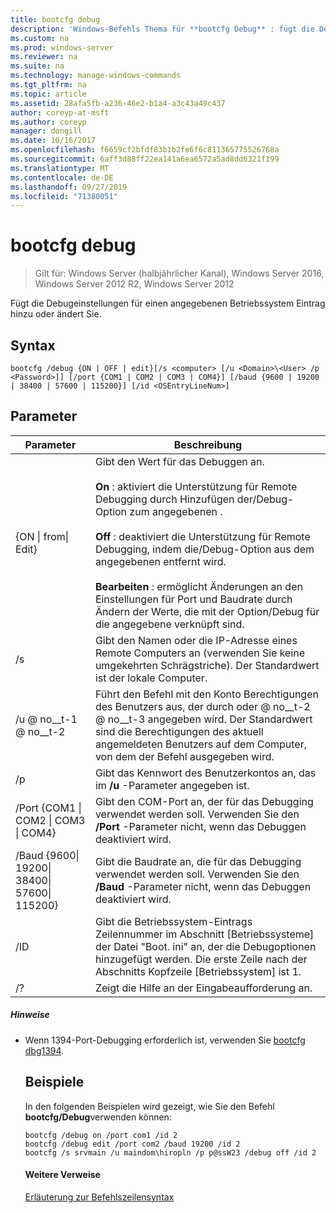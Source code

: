 ```yaml
---
title: bootcfg debug
description: 'Windows-Befehls Thema für **bootcfg Debug** : fügt die Debugeinstellungen für einen angegebenen Betriebssystem Eintrag hinzu oder ändert Sie.'
ms.custom: na
ms.prod: windows-server
ms.reviewer: na
ms.suite: na
ms.technology: manage-windows-commands
ms.tgt_pltfrm: na
ms.topic: article
ms.assetid: 28afa5fb-a236-46e2-b1a4-a3c43a49c437
author: coreyp-at-msft
ms.author: coreyp
manager: dongill
ms.date: 10/16/2017
ms.openlocfilehash: f6659cf2bfdf83b1b2fe6f6c811365775526768a
ms.sourcegitcommit: 6aff3d88ff22ea141a6ea6572a5ad8dd6321f199
ms.translationtype: MT
ms.contentlocale: de-DE
ms.lasthandoff: 09/27/2019
ms.locfileid: "71380051"
---
```

# <a name="bootcfg-debug"></a>bootcfg debug

>Gilt für: Windows Server (halbjährlicher Kanal), Windows Server 2016, Windows Server 2012 R2, Windows Server 2012

Fügt die Debugeinstellungen für einen angegebenen Betriebssystem Eintrag hinzu oder ändert Sie.

## <a name="syntax"></a>Syntax
```
bootcfg /debug {ON | OFF | edit}[/s <computer> [/u <Domain>\<User> /p <Password>]] [/port {COM1 | COM2 | COM3 | COM4}] [/baud {9600 | 19200 | 38400 | 57600 | 115200}] [/id <OSEntryLineNum>]
```
## <a name="parameters"></a>Parameter

|                           Parameter                           |                                                                                                                                                                                                                    Beschreibung                                                                                                                                                                                                                    |
|---------------------------------------------------------------|---------------------------------------------------------------------------------------------------------------------------------------------------------------------------------------------------------------------------------------------------------------------------------------------------------------------------------------------------------------------------------------------------------------------------------------------------|
|                  {ON &#124; from&#124; Edit}                   | Gibt den Wert für das Debuggen an.<br /><br />**On** : aktiviert die Unterstützung für Remote Debugging durch Hinzufügen der/Debug-Option zum angegebenen <OSEntryLineNum>.<br /><br />**Off** : deaktiviert die Unterstützung für Remote Debugging, indem die/Debug-Option aus dem angegebenen <OSEntryLineNum> entfernt wird.<br /><br />**Bearbeiten** : ermöglicht Änderungen an den Einstellungen für Port und Baudrate durch Ändern der Werte, die mit der Option/Debug für die angegebene <OSEntryLineNum> verknüpft sind. |
|                         /s <computer>                         |                                                                                                                                                                Gibt den Namen oder die IP-Adresse eines Remote Computers an (verwenden Sie keine umgekehrten Schrägstriche). Der Standardwert ist der lokale Computer.                                                                                                                                                                 |
|                      /u <Domain> @ no__t-1 @ no__t-2                      |                                                                                                                       Führt den Befehl mit den Konto Berechtigungen des Benutzers aus, der durch <User> oder <Domain> @ no__t-2 @ no__t-3 angegeben wird. Der Standardwert sind die Berechtigungen des aktuell angemeldeten Benutzers auf dem Computer, von dem der Befehl ausgegeben wird.                                                                                                                        |
|                         /p <Password>                         |                                                                                                                                                                               Gibt das Kennwort des Benutzerkontos an, das im **/u** -Parameter angegeben ist.                                                                                                                                                                               |
|       /Port {COM1 &#124; COM2 &#124; COM3 &#124; COM4}        |                                                                                                                                                                Gibt den COM-Port an, der für das Debugging verwendet werden soll. Verwenden Sie den **/Port** -Parameter nicht, wenn das Debuggen deaktiviert wird.                                                                                                                                                                |
| /Baud {9600&#124; 19200&#124; 38400&#124; 57600&#124; 115200} |                                                                                                                                                               Gibt die Baudrate an, die für das Debugging verwendet werden soll. Verwenden Sie den **/Baud** -Parameter nicht, wenn das Debuggen deaktiviert wird.                                                                                                                                                                |
|                     /ID <OSEntryLineNum>                      |                                                                                                               Gibt die Betriebssystem-Eintrags Zeilennummer im Abschnitt [Betriebssysteme] der Datei "Boot. ini" an, der die Debugoptionen hinzugefügt werden. Die erste Zeile nach der Abschnitts Kopfzeile [Betriebssystem] ist 1.                                                                                                                |
|                              /?                               |                                                                                                                                                                                                       Zeigt die Hilfe an der Eingabeaufforderung an.                                                                                                                                                                                                        |

##### <a name="remarks"></a>Hinweise
- Wenn 1394-Port-Debugging erforderlich ist, verwenden Sie [bootcfg dbg1394](bootcfg-dbg1394.md).
  ## <a name="BKMK_examples"></a>Beispiele
  In den folgenden Beispielen wird gezeigt, wie Sie den Befehl **bootcfg/Debug**verwenden können:
  ```
  bootcfg /debug on /port com1 /id 2 
  bootcfg /debug edit /port com2 /baud 19200 /id 2 
  bootcfg /s srvmain /u maindom\hiropln /p p@ssW23 /debug off /id 2
  ```
  #### <a name="additional-references"></a>Weitere Verweise
  [Erläuterung zur Befehlszeilensyntax](command-line-syntax-key.md)
